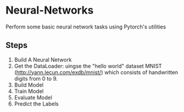# Neural-Networks
Perform some basic neural network tasks using Pytorch's utilities

## Steps
1. Build A Neural Network
2. Get the DataLoader: uingse the "hello world" dataset MNIST (http://yann.lecun.com/exdb/mnist/) which consists of handwritten digits from 0 to 9.
3. Build Model
4. Train Model
5. Evaluate Model
6. Predict the Labels
